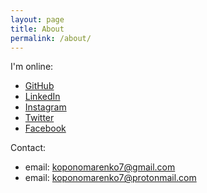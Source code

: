 ```yaml
---
layout: page
title: About
permalink: /about/
---
```


I'm online:

- [GitHub](https://github.com/koponomarenko)
- [LinkedIn](https://linkedin.com/in/koponomarenko)
- [Instagram](https://www.instagram.com/ko.ponomarenko)
- [Twitter](https://twitter.com/koponomarenko)
- [Facebook](https://fb.com/ko.ponomarenko)


Contact:

- email: koponomarenko7@gmail.com
- email: koponomarenko7@protonmail.com

